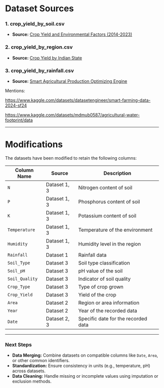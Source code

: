 # Dataset Sources

### 1. **crop_yield_by_soil.csv**  
- **Source:** [Crop Yield and Environmental Factors (2014-2023)](https://www.kaggle.com/datasets/madhankumar789/crop-yield-and-environmental-factors-2014-2023)

### 2. **crop_yield_by_region.csv**  
- **Source:** [Crop Yield by Indian State](https://www.kaggle.com/datasets/akshatgupta7/crop-yield-in-indian-states-dataset)

### 3. **crop_yield_by_rainfall.csv**  
- **Source:** [Smart Agricultural Production Optimizing Engine](https://www.kaggle.com/datasets/chitrakumari25/smart-agricultural-production-optimizing-engine)

Mentions:

https://www.kaggle.com/datasets/datasetengineer/smart-farming-data-2024-sf24

https://www.kaggle.com/datasets/mdmub0587/agricultural-water-footprint/data

---

# Modifications

The datasets have been modified to retain the following columns:

| **Column Name**  | **Source**       | **Description**                               |
|------------------|------------------|-----------------------------------------------|
| `N`              | Dataset 1, 3     | Nitrogen content of soil                      |
| `P`              | Dataset 1, 3     | Phosphorus content of soil                    |
| `K`              | Dataset 1, 3     | Potassium content of soil                     |
| `Temperature`    | Dataset 1, 3     | Temperature of the environment                |
| `Humidity`       | Dataset 1, 3     | Humidity level in the region                  |
| `Rainfall`       | Dataset 1        | Rainfall data                                 |
| `Soil_Type`      | Dataset 3        | Soil type classification                      |
| `Soil_pH`        | Dataset 3        | pH value of the soil                          |
| `Soil_Quality`   | Dataset 3        | Indicator of soil quality                     |
| `Crop_Type`      | Dataset 3        | Type of crop grown                            |
| `Crop_Yield`     | Dataset 3        | Yield of the crop                             |
| `Area`           | Dataset 2        | Region or area information                    |
| `Year`           | Dataset 2        | Year of the recorded data                     |
| `Date`           | Dataset 2, 3     | Specific date for the recorded data           |

---

### **Next Steps**
- **Data Merging:** Combine datasets on compatible columns like `Date`, `Area`, or other common identifiers.
- **Standardization:** Ensure consistency in units (e.g., temperature, pH) across datasets.
- **Data Cleaning:** Handle missing or incomplete values using imputation or exclusion methods.

